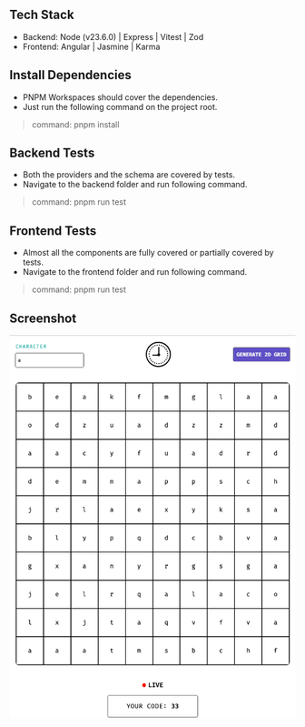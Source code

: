 ## Tech Stack

* Backend: Node (v23.6.0) | Express | Vitest | Zod
* Frontend: Angular | Jasmine | Karma

## Install Dependencies

* PNPM Workspaces should cover the dependencies. 
* Just run the following command on the project root.

> command: pnpm install

## Backend Tests

* Both the providers and the schema are covered by tests.
* Navigate to the backend folder and run following command.

> command: pnpm run test

## Frontend Tests

* Almost all the components are fully covered or partially covered by tests.
* Navigate to the frontend folder and run following command.

> command: pnpm run test

## Screenshot

![alt text](image.png)
